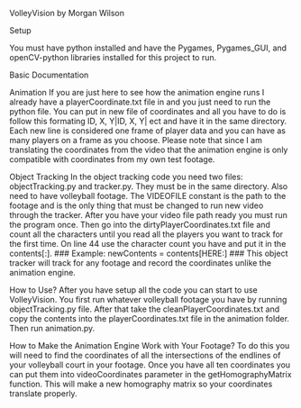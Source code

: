 VolleyVision by Morgan Wilson

Setup

You must have python installed and have the Pygames, Pygames_GUI, and openCV-python libraries installed for this project to run.


Basic Documentation

Animation
    If you are just here to see how the animation engine runs I already have a playerCoordinate.txt file in and you just need to run the python file. You can put in new file of coordinates and all you have to do is follow this formating ID, X, Y|ID, X, Y| ect and have it in the same directory. Each new line is considered one frame of player data and you can have as many players on a frame as you choose. Please note that since I am translating the coordinates from the video that the animation engine is only compatible with coordinates from my own test footage. 

Object Tracking
    In the object tracking code you need two files: objectTracking.py and tracker.py. They must be in the same directory. Also need to have volleyball footage. The VIDEOFILE constant is the path to the footage and is the only thing that must be changed to run new video through the tracker.
    After you have your video file path ready you must run the program once. Then go into the dirtyPlayerCoordinates.txt file and count all the characters until you read all the players you want to track for the first time. On line 44 use the character count you have and put it in the contents[:]. 
    ###
    Example: newContents = contents[HERE:] 
    ###
    This object tracker will track for any footage and record the coordinates unlike the animation engine.

How to Use?
    After you have setup all the code you can start to use VolleyVision. You first run whatever volleyball footage you have by running objectTracking.py file. After that take the cleanPlayerCoordinates.txt and copy the contents into the playerCoordinates.txt file in the animation folder. Then run animation.py.

How to Make the Animation Engine Work with Your Footage?
    To do this you will need to find the coordinates of all the intersections of the endlines of your volleyball court in your footage. Once you have all ten coordinates you can put them into videoCoordinates parameter in the getHomographyMatrix function. This will make a new homography matrix so your coordinates translate properly.

